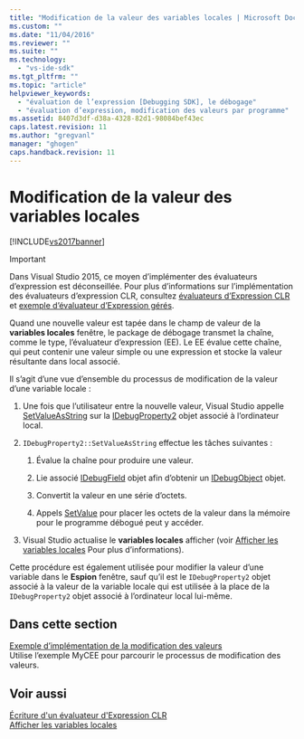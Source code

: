 ```yaml
---
title: "Modification de la valeur des variables locales | Microsoft Docs"
ms.custom: ""
ms.date: "11/04/2016"
ms.reviewer: ""
ms.suite: ""
ms.technology: 
  - "vs-ide-sdk"
ms.tgt_pltfrm: ""
ms.topic: "article"
helpviewer_keywords: 
  - "évaluation de l’expression [Debugging SDK], le débogage"
  - "évaluation d’expression, modification des valeurs par programme"
ms.assetid: 8407d3df-d38a-4328-82d1-98084bef43ec
caps.latest.revision: 11
ms.author: "gregvanl"
manager: "ghogen"
caps.handback.revision: 11
---
```

# Modification de la valeur des variables locales
[!INCLUDE[vs2017banner](../../code-quality/includes/vs2017banner.md)]

> [!IMPORTANT]
>  Dans Visual Studio 2015, ce moyen d’implémenter des évaluateurs d’expression est déconseillée. Pour plus d’informations sur l’implémentation des évaluateurs d’expression CLR, consultez [évaluateurs d’Expression CLR](https://github.com/Microsoft/ConcordExtensibilitySamples/wiki/CLR-Expression-Evaluators) et [exemple d’évaluateur d’Expression gérés](https://github.com/Microsoft/ConcordExtensibilitySamples/wiki/Managed-Expression-Evaluator-Sample).  
  
 Quand une nouvelle valeur est tapée dans le champ de valeur de la **variables locales** fenêtre, le package de débogage transmet la chaîne, comme le type, l’évaluateur d’expression \(EE\). Le EE évalue cette chaîne, qui peut contenir une valeur simple ou une expression et stocke la valeur résultante dans local associé.  
  
 Il s’agit d’une vue d’ensemble du processus de modification de la valeur d’une variable locale :  
  
1.  Une fois que l’utilisateur entre la nouvelle valeur, Visual Studio appelle [SetValueAsString](../../extensibility/debugger/reference/idebugproperty2-setvalueasstring.md) sur la [IDebugProperty2](../../extensibility/debugger/reference/idebugproperty2.md) objet associé à l’ordinateur local.  
  
2.  `IDebugProperty2::SetValueAsString` effectue les tâches suivantes :  
  
    1.  Évalue la chaîne pour produire une valeur.  
  
    2.  Lie associé [IDebugField](../../extensibility/debugger/reference/idebugfield.md) objet afin d’obtenir un [IDebugObject](../../extensibility/debugger/reference/idebugobject.md) objet.  
  
    3.  Convertit la valeur en une série d’octets.  
  
    4.  Appels [SetValue](../Topic/IDebugObject::SetValue.md) pour placer les octets de la valeur dans la mémoire pour le programme débogué peut y accéder.  
  
3.  Visual Studio actualise le **variables locales** afficher \(voir [Afficher les variables locales](../../extensibility/debugger/displaying-locals.md) Pour plus d’informations\).  
  
 Cette procédure est également utilisée pour modifier la valeur d’une variable dans le **Espion** fenêtre, sauf qu’il est le `IDebugProperty2` objet associé à la valeur de la variable locale qui est utilisée à la place de la `IDebugProperty2` objet associé à l’ordinateur local lui\-même.  
  
## Dans cette section  
 [Exemple d’implémentation de la modification des valeurs](../../extensibility/debugger/sample-implementation-of-changing-values.md)  
 Utilise l’exemple MyCEE pour parcourir le processus de modification des valeurs.  
  
## Voir aussi  
 [Écriture d'un évaluateur d'Expression CLR](../../extensibility/debugger/writing-a-common-language-runtime-expression-evaluator.md)   
 [Afficher les variables locales](../../extensibility/debugger/displaying-locals.md)